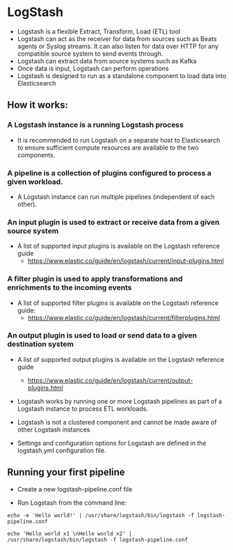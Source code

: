 # LogStash
- Logstash is a flexible Extract, Transform, Load (ETL) tool
- Logstash can act as the receiver for data from sources such as Beats agents or Syslog streams. It can also listen for data over HTTP for any compatible source system to send events through.
- Logstash can extract data from source systems such as Kafka
- Once data is input, Logstash can perform operations
- Logstash is designed to run as a standalone component to load data into Elasticsearch

## How it works:
### A Logstash instance is a running Logstash process
 - It is recommended to run Logstash on a separate host to Elasticsearch to ensure sufficient compute resources are available to the two components.

### A pipeline is a collection of plugins configured to process a given workload. 
 - A Logstash instance can run multiple pipelines (independent of each other).

### An input plugin is used to extract or receive data from a given source system
 - A list of supported input plugins is available on the Logstash reference guide
   - https://www.elastic.co/guide/en/logstash/current/input-plugins.html

### A filter plugin is used to apply transformations and enrichments to the incoming events
 - A list of supported filter plugins is available on the Logstash reference guide: 
   - https://www.elastic.co/guide/en/logstash/current/filterplugins.html

### An output plugin is used to load or send data to a given destination system
 - A list of supported output plugins is available on the Logstash reference guide
    - https://www.elastic.co/guide/en/logstash/current/output-plugins.html

- Logstash works by running one or more Logstash pipelines as part of a Logstash instance to process ETL workloads.

- Logstash is not a clustered component and cannot be made aware of other Logstash instances

- Settings and configuration options for Logstash are defined in the logstash.yml configuration file.

## Running your first pipeline
- Create a new logstash-pipeline.conf file

- Run Logstash from the command line:
```
echo -e 'Hello world!' | /usr/share/logstash/bin/logstash -f logstash-pipeline.conf
```

```
echo 'Hello world x1 \nHello world x2' | /usr/share/logstash/bin/logstash -f logstash-pipeline.conf
```

